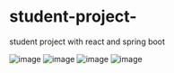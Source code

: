 # student-project-
student project with react and spring boot


![image](https://github.com/user-attachments/assets/f731abfb-e0b9-4b50-a2e5-035e1cc5772e)
![image](https://github.com/user-attachments/assets/058c00e3-6fad-4f11-9d3e-e4fcf165bb46)
![image](https://github.com/user-attachments/assets/a03e6979-aebc-4c19-b1b7-14a6e491339f)
![image](https://github.com/user-attachments/assets/048274ef-c927-4c33-a57d-b1fc691bbaa0)
